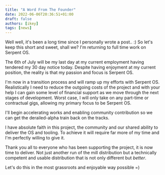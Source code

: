 ```yaml
---
title: "A Word From The Founder"
date: 2022-06-06T20:36:51+01:00
draft: false
authors: [ikey]
tags: [news]
---
```


Well well, it's been a long time since I personally wrote a post.. :) So let's keep
this short and sweet, shall we? I'm returning to full time work on Serpent OS.

<!--more-->

The 6th of July will be my last day at my current employment having tendered my
30 day notice today. Despite having enjoyment at my current position, the reality
is that my passion and focus is Serpent OS.

I'm now in a transition process and will ramp up my efforts with Serpent OS.
Realistically I need to reduce the outgoing costs of the project and with
your help I can gain some level of financial support as we move through the
next stages of development. Worst case, I will only take on any part-time or
contractual gigs, allowing my primary focus to be Serpent OS.

I'll begin accelerating works and enabling community contribution so we can
get the derailed-alpha train back on the tracks.

I have absolute faith in this project, the community and our shared ability
to deliver the OS and tooling. To achieve it will require far more of my time
and I'm perfectly willing to give it.

Thank you all to everyone who has been supporting the project, it is now
time to deliver. Not just another run of the mill distribution but a technically
competent and usable distribution that is not only different but *better*.

Let's do this in the most grassroots and enjoyable way possible =)
